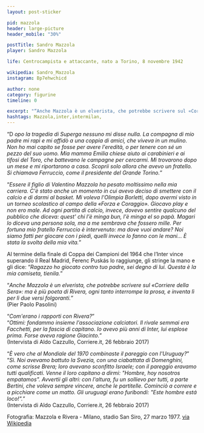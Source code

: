 ```yaml
---
layout: post-sticker

pid: mazzola
header: large-picture
header_mobile: "30%"

postTitle: Sandro Mazzola
player: Sandro Mazzola

life: Centrocampista e attaccante, nato a Torino, 8 novembre 1942

wikipedia: Sandro_Mazzola
instagram: Bp7ehwchicd

author: none
category: figurine
timeline: 0

excerpt: "“Anche Mazzola è un elverista, che potrebbe scrivere sul «Corriere della Sera»: ma è più poeta di Rivera, ogni tanto interrompe la prosa, e inventa lì per lì due versi folgoranti.” (Pier Paolo Pasolini)"
hashtags: Mazzola,inter,intermilan,
---
```

“D _opo la tragedia di Superga nessuno mi disse nulla. La compagna di mio padre mi rapì e mi affidò a una coppia di amici, che viveva in un mulino. Non ho mai capito se fosse per avere l'eredità, o per tenere con sé un pezzo del suo uomo. Mia mamma Emilia chiese aiuto ai carabinieri e ai tifosi del Toro, che battevano le campagne per cercarmi. Mi trovarono dopo un mese e mi riportarono a casa. Scoprii solo allora che avevo un fratello. Si chiamava Ferruccio, come il presidente del Grande Torino._”

“_Essere il figlio di Valentino Mazzola ha pesato moltissimo nella mia carriera. C'è stato anche un momento in cui avevo deciso di smettere con il calcio e di darmi al basket. Mi voleva l'Olimpia Borletti, dopo avermi visto in un torneo scolastico al campo della «Forza e Coraggio». Giocavo play e non ero male. Ad ogni partita di calcio, invece, dovevo sentire qualcuno del pubblico che diceva: quest' chi l'è minga bun, l'è minga el so papà. Magari lo diceva una persona sola, ma a me sembrava che fossero mille. Per fortuna mio fratello Ferruccio è intervenuto: ma dove vuoi andare? Noi siamo fatti per giocare con i piedi, quelli invece lo fanno con le mani... È stata la svolta della mia vita._”

Al termine della finale di Coppa dei Campioni del 1964 che l’Inter vince superando il Real Madrid, Ferenc Puskás lo raggiunge, gli stringe la mano e gli dice: “_Ragazzo ho giocato contro tuo padre, sei degno di lui. Questa è la mia camiseta, tienila._”

“_Anche Mazzola è un elverista, che potrebbe scrivere sul «Corriere della Sera»: ma è più poeta di Rivera, ogni tanto interrompe la prosa, e inventa lì per lì due versi folgoranti._”  
(Pier Paolo Pasolini)

“_Com'erano i rapporti con Rivera?_”  
“_Ottimi: fondammo insieme l'associazione calciatori. Il rivale semmai era Facchetti, per la fascia di capitano. Io avevo più anni di Inter, lui esplose prima. Forse aveva ragione Giacinto._”  
(Intervista di Aldo Cazzullo, Corriere.it, 26 febbraio 2017)

“_È vero che al Mondiale del 1970 combinaste il pareggio con l'Uruguay?_”  
“_Sì. Noi avevamo battuto la Svezia, con una ciabattata di Domenghini, come scrisse Brera; loro avevano sconfitto Israele; con il pareggio eravamo tutti qualificati. Venne il loro capitano a dirmi: "Hombre, hoy nosotros empatamos". Avvertii gli altri: con l'altura, fu un sollievo per tutti, a parte Bertini, che voleva sempre vincere, anche le partitelle. Cominciò a correre e a picchiare come un matto. Gli uruguagi erano furibondi: "Este hombre está loco!"._”  
(Intervista di Aldo Cazzullo, Corriere.it, 26 febbraio 2017)

<div class="post-disclaimer">Fotografia:
Mazzola e Rivera - Milano, stadio San Siro, 27 marzo 1977. <a href="//it.wikipedia.org/wiki/File:Mazzola_e_Rivera.jpg" target="_blank">via Wikipedia</a>
</div>
